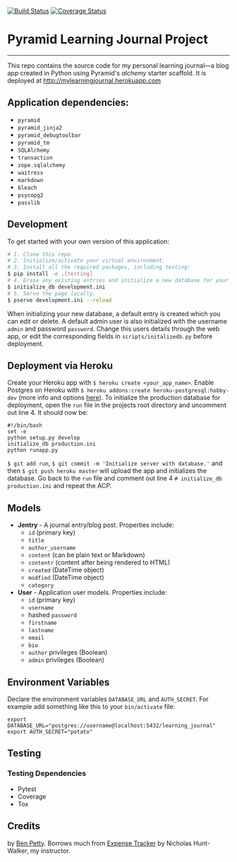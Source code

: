 [![Build Status](https://travis-ci.org/benpetty/Learning-Journal.svg?branch=master)](https://travis-ci.org/benpetty/Learning-Journal) [![Coverage Status](https://coveralls.io/repos/github/benpetty/Learning-Journal/badge.svg?branch=master)](https://coveralls.io/github/benpetty/Learning-Journal?branch=master)

# **Pyramid Learning Journal Project**

***

This repo contains the source code for my personal learning journal—a blog app created in Python using Pyramid's *alchemy* starter scaffold. It is deployed at http://mylearningjournal.herokuapp.com

## Application dependencies:

- `pyramid`
- `pyramid_jinja2`
- `pyramid_debugtoolbar`
- `pyramid_tm`
- `SQLAlchemy`
- `transaction`
- `zope.sqlalchemy`
- `waitress`
- `markdown`
- `bleach`
- `psycopg2`
- `passlib`

## Development

To get started with your own version of this application:
```bash
# 1. Clone this repo.
# 2. Initialize/activate your virtual environment.
# 3. Install all the required packages, including testing:
$ pip install -e .[testing]
# 4. Erase any existing entries and initialize a new database for your local environment:
$ initialize_db development.ini
# 5. Serve the page locally.
$ pserve development.ini --reload
```

When initializing your new database, a default entry is created which you can edit or delete. A default admin user is also initialized with the username `admin` and password `password`. Change this users details through the web app, or edit the corresponding fields in `scripts/initalizedb.py` before deployment.

## Deployment via Heroku

Create your Heroku app with `$ heroku create <your_app_name>`.  Enable Postgres on Heroku with `$ heroku addons:create heroku-postgresql:hobby-dev` (more info and options [here](https://devcenter.heroku.com/articles/heroku-postgresql#create-a-new-database)). To initialize the production database for deployment, open the `run` file in the projects root directory and uncomment out line 4. It should now be:

```
#!/bin/bash
set -e
python setup.py develop
initialize_db production.ini
python runapp.py
```

`$ git add run`, `$ git commit -m 'Initialize server with database.'` and then `$ git push heroku master` will upload the app and initializes the database. Go back to the `run` file and comment out line 4 `# initialize_db production.ini` and repeat the ACP.

## Models

- **Jentry** - A journal entry/blog post. Properties include: 
  - `id` (primary key)
  - `title`
  - `author_username`
  - `content` (can be plain text or Markdown)
  - `contentr` (content after being rendered to HTML)
  - `created` (DateTime object)
  - `modfied` (DateTime object)
  - `category`
- **User** - Application user models. Properties include:
  - `id` (primary key)
  - `username`
  - hashed `password`
  - `firstname`
  - `lastname`
  - `email`
  - `bio`
  - `author` privileges (Boolean)
  - `admin` privileges (Boolean)

## Environment Variables

Declare the environment variables `DATABASE_URL` and `AUTH_SECRET`. For example add something like this to your `bin/activate` file:

```
export DATABASE_URL="postgres://username@localhost:5432/learning_journal"
export AUTH_SECRET="potato"
```

## Testing

### Testing Dependencies

- Pytest
- Coverage
- Tox


## Credits

by [Ben Petty](https://github.com/benpetty). Borrows much from [Expense Tracker](https://github.com/nhuntwalker/expense_tracker) by Nicholas Hunt-Walker, my instructor.